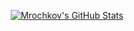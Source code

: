<p align= center>
<a href="https://awesome-github-stats.azurewebsites.net/index.html??cardType=github&theme=dark&preferLogin=false&Title=00DD1B&Ring=5D5B6E9C&Border=0ADD00">    
<img  alt="Mrochkov's GitHub Stats" src="https://awesome-github-stats.azurewebsites.net/user-stats/Mrochkov?cardType=github&theme=dark&preferLogin=false&Title=00DD1B&Ring=5D5B6E9C&Border=0ADD00" />  </a>
</p>
